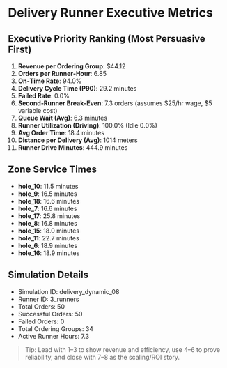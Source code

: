 # Delivery Runner Executive Metrics

## Executive Priority Ranking (Most Persuasive First)
1. **Revenue per Ordering Group**: $44.12
2. **Orders per Runner‑Hour**: 6.85
3. **On‑Time Rate**: 94.0%
4. **Delivery Cycle Time (P90)**: 29.2 minutes
5. **Failed Rate**: 0.0%
6. **Second‑Runner Break‑Even**: 7.3 orders (assumes $25/hr wage, $5 variable cost)
7. **Queue Wait (Avg)**: 6.3 minutes
8. **Runner Utilization (Driving)**: 100.0% (Idle 0.0%)
9. **Avg Order Time**: 18.4 minutes
10. **Distance per Delivery (Avg)**: 1014 meters
11. **Runner Drive Minutes**: 444.9 minutes

## Zone Service Times
- **hole_10**: 11.5 minutes
- **hole_9**: 16.5 minutes
- **hole_18**: 16.6 minutes
- **hole_7**: 16.6 minutes
- **hole_17**: 25.8 minutes
- **hole_8**: 16.8 minutes
- **hole_15**: 18.0 minutes
- **hole_11**: 22.7 minutes
- **hole_6**: 18.9 minutes
- **hole_16**: 18.9 minutes


## Simulation Details
- Simulation ID: delivery_dynamic_08
- Runner ID: 3_runners
- Total Orders: 50
- Successful Orders: 50
- Failed Orders: 0
- Total Ordering Groups: 34
- Active Runner Hours: 7.3

> Tip: Lead with 1–3 to show revenue and efficiency, use 4–6 to prove reliability, and close with 7–8 as the scaling/ROI story.
